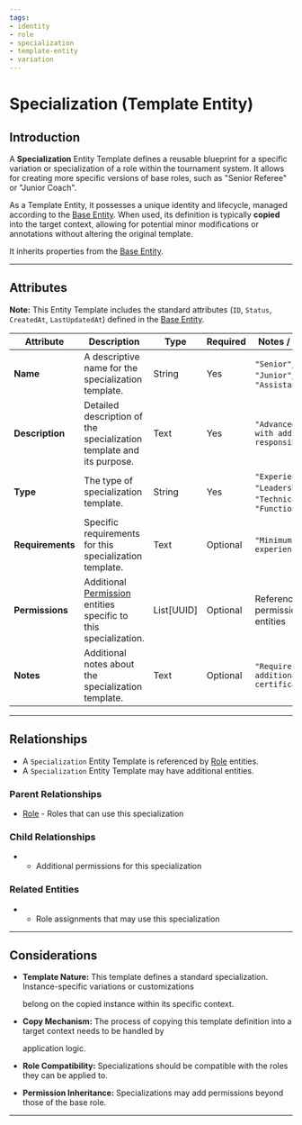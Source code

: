 ```yaml
---
tags:
- identity
- role
- specialization
- template-entity
- variation
---
```


# Specialization (Template Entity)

## Introduction

A **Specialization** Entity Template defines a reusable blueprint for a specific variation or specialization of a role
within the tournament system. It allows for creating more specific versions of base roles, such as "Senior Referee" or
"Junior Coach".

As a Template Entity, it possesses a unique identity and lifecycle, managed according to the
[Base Entity](../../foundation/base_entity.md). When used, its definition is typically **copied** into the target
context, allowing for potential minor modifications or annotations without altering the original template.

It inherits properties from the [Base Entity](../../foundation/base_entity.md).

---

## **Attributes**

**Note:** This Entity Template includes the standard attributes (`ID`, `Status`, `CreatedAt`, `LastUpdatedAt`) defined
in the [Base Entity](../../foundation/base_entity.md).

| Attribute        | Description                                                          | Type       | Required | Notes / Example                                               |
| ---------------- | -------------------------------------------------------------------- | ---------- | -------- | ------------------------------------------------------------- |
| **Name**         | A descriptive name for the specialization template.                  | String     | Yes      | `"Senior"`, `"Junior"`, `"Lead"`, `"Assistant"`               |
| **Description**  | Detailed description of the specialization template and its purpose. | Text       | Yes      | `"Advanced level with additional responsibilities"`           |
| **Type**         | The type of specialization template.                                 | String     | Yes      | `"Experience"`, `"Leadership"`, `"Technical"`, `"Functional"` |
| **Requirements** | Specific requirements for this specialization template.              | Text       | Optional | `"Minimum 5 years experience"`                                |
| **Permissions**  | Additional [Permission](permission/README.md) entities specific to this specialization. | List[UUID] | Optional | References to permission entities                             |
| **Notes**        | Additional notes about the specialization template.                  | Text       | Optional | `"Requires additional certification"`                         |

---

## **Relationships**

- A `Specialization` Entity Template is referenced by [Role](../../foundation/base_entity.md) entities.
- A `Specialization` Entity Template may have additional entities.

### Parent Relationships

- [Role](../../foundation/base_entity.md) - Roles that can use this specialization

### Child Relationships

- - Additional permissions for this specialization

### Related Entities

- - Role assignments that may use this specialization

---

## **Considerations**

- **Template Nature:** This template defines a standard specialization. Instance-specific variations or customizations

  belong on the copied instance within its specific context.

- **Copy Mechanism:** The process of copying this template definition into a target context needs to be handled by

  application logic.

- **Role Compatibility:** Specializations should be compatible with the roles they can be applied to.
- **Permission Inheritance:** Specializations may add permissions beyond those of the base role.

---

